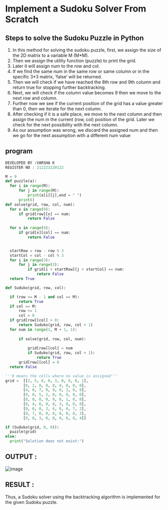 # Implement a Sudoku Solver From Scratch
## Steps to solve the Sudoku Puzzle in Python
<ol>
  <li>In this method for solving the sudoku puzzle, first, we assign the size of the 2D matrix to a variable M (M*M).</li>
 <li>Then we assign the utility function (puzzle) to print the grid.</li>
<li>Later it will assign num to the row and col.</li>
<li>If we find the same num in the same row or same column or in the specific 3*3 matrix, ‘false’ will be returned.</li>
<li>Then we will check if we have reached the 8th row and 9th column and return true for stopping further backtracking.</li>
<li>Next, we will check if the column value becomes 9 then we move to the next row and column.</li>
<li>Further now we see if the current position of the grid has a value greater than 0, then we iterate for the next column.</li>
<li>After checking if it is a safe place, we move to the next column and then assign the num in the current (row, col) position of the grid. Later we check for the next possibility with the next column.</li>
<li>As our assumption was wrong, we discard the assigned num and then we go for the next assumption with a different num value</li>
</ol>

<h2>program</h2>

```python
DEVELOPED BY :VARSHA K
REGISTER NO : 212223220122
```

```python
M = 9
def puzzle(a):
  for i in range(M):
      for j in range(M):
          print(a[i][j],end = " ")
      print()
def solve(grid, row, col, num):
  for x in range(9):
      if grid[row][x] == num:
          return False
           
  for x in range(9):
      if grid[x][col] == num:
          return False


  startRow = row - row % 3
  startCol = col - col % 3
  for i in range(3):
      for j in range(3):
          if grid[i + startRow][j + startCol] == num:
              return False
  return True

def Suduko(grid, row, col):

  if (row == M - 1 and col == M):
      return True
  if col == M:
      row += 1
      col = 0
  if grid[row][col] > 0:
      return Suduko(grid, row, col + 1)
  for num in range(1, M + 1, 1): 
   
      if solve(grid, row, col, num):
       
          grid[row][col] = num
          if Suduko(grid, row, col + 1):
              return True
      grid[row][col] = 0
  return False

'''0 means the cells where no value is assigned'''
grid =  [[2, 5, 0, 0, 3, 0, 9, 0, 1],
        [0, 1, 0, 0, 0, 4, 0, 0, 0],
        [4, 0, 7, 0, 0, 0, 2, 0, 8],
        [0, 0, 5, 2, 0, 0, 0, 0, 0],
        [0, 0, 0, 0, 9, 8, 1, 0, 0],
        [0, 4, 0, 0, 0, 3, 0, 0, 0],
        [0, 0, 0, 3, 6, 0, 0, 7, 2],
        [0, 7, 0, 0, 0, 0, 0, 0, 3],
        [9, 0, 3, 0, 0, 0, 6, 0, 4]]

if (Suduko(grid, 0, 0)):
  puzzle(grid)
else:
  print("Solution does not exist:")
```

<h2>OUTPUT :</h2>

![image](https://github.com/yoheshkumar/19AI405ProjExp/assets/119393568/9b995c4d-734f-418c-acb9-6cf1840d40b4)


<h2>RESULT :</h2>
Thus, a Sudoku solver using the backtracking algorithm is implemented for the given Sudoku puzzle.
